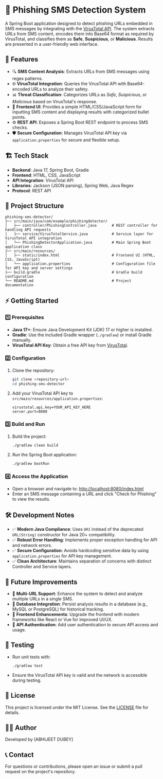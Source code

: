 # 📱 Phishing SMS Detection System

A Spring Boot application designed to detect phishing URLs embedded in SMS messages by integrating with the [VirusTotal API](https://virustotal.com). The system extracts URLs from SMS content, encodes them into Base64 format as required by VirusTotal, and classifies them as **Safe**, **Suspicious**, or **Malicious**. Results are presented in a user-friendly web interface.

## 🚀 Features
- 🔍 **SMS Content Analysis**: Extracts URLs from SMS messages using regex patterns.
- 🌐 **VirusTotal Integration**: Queries the VirusTotal API with Base64-encoded URLs to analyze their safety.
- 📊 **Threat Classification**: Categorizes URLs as *Safe*, *Suspicious*, or *Malicious* based on VirusTotal's response.
- 🎨 **Frontend UI**: Provides a simple HTML/CSS/JavaScript form for inputting SMS content and displaying results with categorized bullet points.
- ⚙️ **REST API**: Exposes a Spring Boot REST endpoint to process SMS checks.
- 🛡️ **Secure Configuration**: Manages VirusTotal API key via `application.properties` for secure and flexible setup.

## 🏗️ Tech Stack
- **Backend**: Java 17, Spring Boot, Gradle
- **Frontend**: HTML, CSS, JavaScript
- **API Integration**: VirusTotal API
- **Libraries**: Jackson (JSON parsing), Spring Web, Java Regex
- **Protocol**: REST API

## 📂 Project Structure
```
phishing-sms-detector/
├── src/main/java/com/example/phishingdetector/
│   ├── controller/PhishingController.java       # REST controller for handling API requests
│   ├── service/VirusTotalService.java           # Service layer for VirusTotal API integration
│   └── PhishingDetectorApplication.java         # Main Spring Boot application class
├── src/main/resources/
│   ├── static/index.html                        # Frontend UI (HTML, CSS, JavaScript)
│   └── application.properties                   # Configuration file for API key and server settings
├── build.gradle                                 # Gradle build configuration
└── README.md                                    # Project documentation
```

## ⚡ Getting Started

### 1️⃣ Prerequisites
- **Java 17+**: Ensure Java Development Kit (JDK) 17 or higher is installed.
- **Gradle**: Use the included Gradle wrapper (`./gradlew`) or install Gradle manually.
- **VirusTotal API Key**: Obtain a free API key from [VirusTotal](https://www.virustotal.com/gui/my-apikey).

### 2️⃣ Configuration
1. Clone the repository:
   ```bash
   git clone <repository-url>
   cd phishing-sms-detector
   ```
2. Add your VirusTotal API key to `src/main/resources/application.properties`:
   ```properties
   virustotal.api.key=YOUR_API_KEY_HERE
   server.port=8080
   ```

### 3️⃣ Build and Run
1. Build the project:
   ```bash
   ./gradlew clean build
   ```
2. Run the Spring Boot application:
   ```bash
   ./gradlew bootRun
   ```

### 4️⃣ Access the Application
- Open a browser and navigate to: [http://localhost:8080/index.html](http://localhost:8080/index.html)
- Enter an SMS message containing a URL and click "Check for Phishing" to view the results.

## 🛠️ Development Notes
- ✅ **Modern Java Compliance**: Uses `URI` instead of the deprecated `URL(String)` constructor for Java 20+ compatibility.
- ✅ **Robust Error Handling**: Implements proper exception handling for API and network errors.
- ✅ **Secure Configuration**: Avoids hardcoding sensitive data by using `application.properties` for API key management.
- ✅ **Clean Architecture**: Maintains separation of concerns with distinct Controller and Service layers.

## 🔮 Future Improvements
- 🌟 **Multi-URL Support**: Enhance the system to detect and analyze multiple URLs in a single SMS.
- 💾 **Database Integration**: Persist analysis results in a database (e.g., MySQL or PostgreSQL) for historical tracking.
- 🎨 **Frontend Enhancements**: Upgrade the frontend with modern frameworks like React or Vue for improved UI/UX.
- 🔐 **API Authentication**: Add user authentication to secure API access and usage.

## 🧪 Testing
- Run unit tests with:
  ```bash
  ./gradlew test
  ```
- Ensure the VirusTotal API key is valid and the network is accessible during testing.

## 📜 License
This project is licensed under the MIT License. See the [LICENSE](LICENSE) file for details.

## 👨‍💻 Author
Developed by [ABHIJEET DUBEY]

## 📞 Contact
For questions or contributions, please open an issue or submit a pull request on the project's repository.

